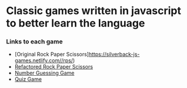 # Classic games written in javascript to better learn the language

### Links to each game
* [Original Rock Paper Scissors]https://silverback-js-games.netlify.com//rps/)
* [Refactored Rock Paper Scissors](https://silverback-js-games.netlify.com//rps-refactor/)
* [Number Guessing Game](https://silverback-js-games.netlify.com//guess/)
* [Quiz Game](https://silverback-js-games.netlify.com/QuizApp)



